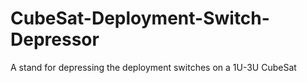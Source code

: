 # CubeSat-Deployment-Switch-Depressor

A stand for depressing the deployment switches on a 1U-3U CubeSat
